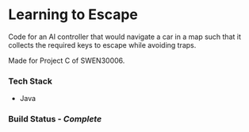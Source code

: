 # Learning to Escape

Code for an AI controller that would navigate a car in a map such that it collects the required keys to escape while avoiding traps.

Made for Project C of SWEN30006.

### Tech Stack

* Java

### Build Status - *Complete* 
